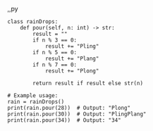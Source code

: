 
,,py

    class rainDrops:
        def pour(self, n: int) -> str:
            result = ""
            if n % 3 == 0:
                result += "Pling"
            if n % 5 == 0:
                result += "Plang"
            if n % 7 == 0:
                result += "Plong"
            
            return result if result else str(n)
    
    # Example usage:
    rain = rainDrops()
    print(rain.pour(28))  # Output: "Plong"
    print(rain.pour(30))  # Output: "PlingPlang"
    print(rain.pour(34))  # Output: "34"
